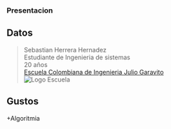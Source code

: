 ﻿### Presentacion
## Datos
>Sebastian Herrera Hernadez\
>Estudiante de Ingenieria de sistemas\
>20 años\
>[Escuela Colombiana de Ingenieria Julio Garavito](https://www.escuelaing.edu.co/es/)\
>![Logo Escuela][1]
## Gustos
  +Algoritmia

[1]:https://www.escuelaing.edu.co/uploads/generica/Escuela_acercade.png "Escuela de Ingenieros"


